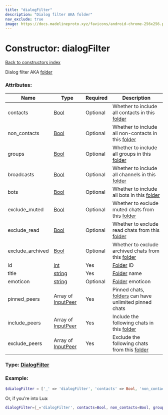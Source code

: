 ```yaml
---
title: "dialogFilter"
description: "Dialog filter AKA folder"
nav_exclude: true
image: https://docs.madelineproto.xyz/favicons/android-chrome-256x256.png
---
```

# Constructor: dialogFilter  
[Back to constructors index](index.md)



Dialog filter AKA [folder](https://core.telegram.org/api/folders)

### Attributes:

| Name     |    Type       | Required | Description |
|----------|---------------|----------|-------------|
|contacts|[Bool](../types/Bool.md) | Optional|Whether to include all contacts in this [folder](https://core.telegram.org/api/folders)|
|non\_contacts|[Bool](../types/Bool.md) | Optional|Whether to include all non-contacts in this [folder](https://core.telegram.org/api/folders)|
|groups|[Bool](../types/Bool.md) | Optional|Whether to include all groups in this [folder](https://core.telegram.org/api/folders)|
|broadcasts|[Bool](../types/Bool.md) | Optional|Whether to include all channels in this [folder](https://core.telegram.org/api/folders)|
|bots|[Bool](../types/Bool.md) | Optional|Whether to include all bots in this [folder](https://core.telegram.org/api/folders)|
|exclude\_muted|[Bool](../types/Bool.md) | Optional|Whether to exclude muted chats from this [folder](https://core.telegram.org/api/folders)|
|exclude\_read|[Bool](../types/Bool.md) | Optional|Whether to exclude read chats from this [folder](https://core.telegram.org/api/folders)|
|exclude\_archived|[Bool](../types/Bool.md) | Optional|Whether to exclude archived chats from this [folder](https://core.telegram.org/api/folders)|
|id|[int](../types/int.md) | Yes|[Folder](https://core.telegram.org/api/folders) ID|
|title|[string](../types/string.md) | Yes|[Folder](https://core.telegram.org/api/folders) name|
|emoticon|[string](../types/string.md) | Optional|[Folder](https://core.telegram.org/api/folders) emoticon|
|pinned\_peers|Array of [InputPeer](../types/InputPeer.md) | Yes|Pinned chats, [folders](https://core.telegram.org/api/folders) can have unlimited pinned chats|
|include\_peers|Array of [InputPeer](../types/InputPeer.md) | Yes|Include the following chats in this [folder](https://core.telegram.org/api/folders)|
|exclude\_peers|Array of [InputPeer](../types/InputPeer.md) | Yes|Exclude the following chats from this [folder](https://core.telegram.org/api/folders)|



### Type: [DialogFilter](../types/DialogFilter.md)


### Example:

```php
$dialogFilter = ['_' => 'dialogFilter', 'contacts' => Bool, 'non_contacts' => Bool, 'groups' => Bool, 'broadcasts' => Bool, 'bots' => Bool, 'exclude_muted' => Bool, 'exclude_read' => Bool, 'exclude_archived' => Bool, 'id' => int, 'title' => 'string', 'emoticon' => 'string', 'pinned_peers' => [InputPeer, InputPeer], 'include_peers' => [InputPeer, InputPeer], 'exclude_peers' => [InputPeer, InputPeer]];
```  


Or, if you're into Lua:

```lua
dialogFilter={_='dialogFilter', contacts=Bool, non_contacts=Bool, groups=Bool, broadcasts=Bool, bots=Bool, exclude_muted=Bool, exclude_read=Bool, exclude_archived=Bool, id=int, title='string', emoticon='string', pinned_peers={InputPeer}, include_peers={InputPeer}, exclude_peers={InputPeer}}

```


